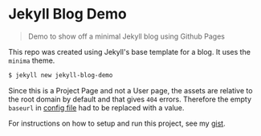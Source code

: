 # Jekyll Blog Demo
> Demo to show off a minimal Jekyll blog using Github Pages

This repo was created using Jekyll's base template for a blog. It uses the `minima` theme.

```bash
$ jekyll new jekyll-blog-demo
```

Since this is a Project Page and not a User page, the assets are relative to the root domain by default and that gives `404` errors. Therefore the empty `baseurl` in [config file](_config.yml) had to be replaced with a value.

For instructions on how to setup and run this project, see my [gist](https://gist.github.com/MichaelCurrin/1085ab164550b31272699920b5549d4b).
